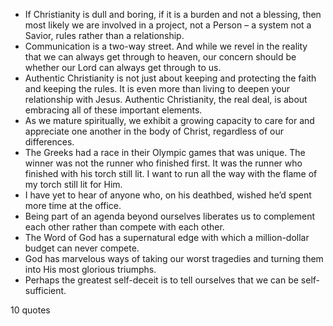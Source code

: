  - If Christianity is dull and boring, if it is a burden and not a blessing, then most likely we are involved in a project, not a Person – a system not a Savior, rules rather than a relationship.
 - Communication is a two-way street. And while we revel in the reality that we can always get through to heaven, our concern should be whether our Lord can always get through to us.
 - Authentic Christianity is not just about keeping and protecting the faith and keeping the rules. It is even more than living to deepen your relationship with Jesus. Authentic Christianity, the real deal, is about embracing all of these important elements.
 - As we mature spiritually, we exhibit a growing capacity to care for and appreciate one another in the body of Christ, regardless of our differences.
 - The Greeks had a race in their Olympic games that was unique. The winner was not the runner who finished first. It was the runner who finished with his torch still lit. I want to run all the way with the flame of my torch still lit for Him.
 - I have yet to hear of anyone who, on his deathbed, wished he’d spent more time at the office.
 - Being part of an agenda beyond ourselves liberates us to complement each other rather than compete with each other.
 - The Word of God has a supernatural edge with which a million-dollar budget can never compete.
 - God has marvelous ways of taking our worst tragedies and turning them into His most glorious triumphs.
 - Perhaps the greatest self-deceit is to tell ourselves that we can be self-sufficient.

10 quotes